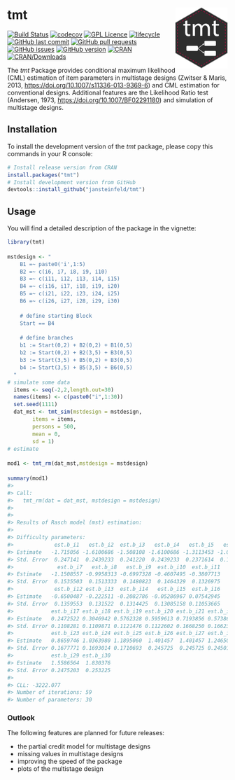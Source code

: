 # tmt <img src="man/figures/tmt.png" width="120" align="right" alt=""/>

<!-- README.md is generated from README.Rmd-->

[![Build
Status](https://travis-ci.com/jansteinfeld/tmt.svg?branch=master)](https://travis-ci.com/jansteinfeld/tmt)
[![codecov](https://codecov.io/gh/jansteinfeld/tmt/branch/master/graph/badge.svg?token=UwLlcu9JXp)](https://codecov.io/gh/jansteinfeld/tmt)
[![GPL
Licence](https://badges.frapsoft.com/os/gpl/gpl.svg?v=103)](https://opensource.org/licenses/GPL-3.0/)
[![lifecycle](https://img.shields.io/badge/lifecycle-experimental-orange.svg)](https://github.com/jansteinfeld/tmt/commits)
[![GitHub last
commit](https://img.shields.io/github/last-commit/jansteinfeld/tmt.svg)](https://github.com/jansteinfeld/tmt)
[![GitHub pull
requests](https://img.shields.io/github/issues-pr/jansteinfeld/tmt.svg)](https://github.com/jansteinfeld/tmt/pulls)
[![GitHub
issues](https://img.shields.io/github/issues-raw/jansteinfeld/tmt.svg)](https://github.com/jansteinfeld/tmt/issues)
[![GitHub
version](https://img.shields.io/badge/github%20version-0.1.9--3-orange.svg)](https://github.com/jansteinfeld/tmt)
[![CRAN](http://www.r-pkg.org/badges/version/tmt)](https://cran.r-project.org/package=tmt)
[![CRAN/Downloads](http://cranlogs.r-pkg.org/badges/tmt?color=brightgreen)](http://www.r-pkg.org/pkg/tmt)

The *tmt* Package provides conditional maximum likelihood (CML)
estimation of item parameters in multistage designs (Zwitser & Maris,
2013, <https://doi.org/10.1007/s11336-013-9369-6>) and CML estimation
for conventional designs. Additional features are the Likelihood Ratio
test (Andersen, 1973, <https://doi.org/10.1007/BF02291180>) and
simulation of multistage designs.

## Installation

To install the development version of the *tmt* package, please copy
this commands in your R console:

``` r
# Install release version from CRAN
install.packages("tmt")
# Install development version from GitHub
devtools::install_github("jansteinfeld/tmt")
```

## Usage

You will find a detailed description of the package in the vignette:

``` r
library(tmt)

mstdesign <- "
    B1 =~ paste0('i',1:5)
    B2 =~ c(i6, i7, i8, i9, i10)
    B3 =~ c(i11, i12, i13, i14, i15)
    B4 =~ c(i16, i17, i18, i19, i20)
    B5 =~ c(i21, i22, i23, i24, i25)
    B6 =~ c(i26, i27, i28, i29, i30)

    # define starting Block
    Start == B4

    # define branches
    b1 := Start(0,2) + B2(0,2) + B1(0,5)
    b2 := Start(0,2) + B2(3,5) + B3(0,5)
    b3 := Start(3,5) + B5(0,2) + B3(0,5)
    b4 := Start(3,5) + B5(3,5) + B6(0,5)
  "
# simulate some data
  items <- seq(-2,2,length.out=30)
  names(items) <- c(paste0("i",1:30))
  set.seed(1111)
  dat_mst <- tmt_sim(mstdesign = mstdesign,
        items = items,
        persons = 500,
        mean = 0,
        sd = 1)
# estimate

mod1 <- tmt_rm(dat_mst,mstdesign = mstdesign)

summary(mod1)
#> 
#> Call:
#>   tmt_rm(dat = dat_mst, mstdesign = mstdesign)
#> 
#> 
#> Results of Rasch model (mst) estimation: 
#> 
#> Difficulty parameters: 
#>             est.b_i1   est.b_i2  est.b_i3   est.b_i4   est.b_i5   est.b_i6
#> Estimate   -1.715056 -1.6100686 -1.508108 -1.6100686 -1.3113453 -1.0468543
#> Std. Error  0.247141  0.2439233  0.241220  0.2439233  0.2371614  0.1520214
#>              est.b_i7   est.b_i8   est.b_i9  est.b_i10  est.b_i11
#> Estimate   -1.1508557 -0.9958313 -0.6997328 -0.4607495 -0.3807713
#> Std. Error  0.1535503  0.1513333  0.1480823  0.1464329  0.1326975
#>             est.b_i12 est.b_i13  est.b_i14   est.b_i15  est.b_i16
#> Estimate   -0.6500487 -0.222511 -0.2082786 -0.05286967 0.07542945
#> Std. Error  0.1359553  0.131522  0.1314425  0.13085158 0.11053665
#>            est.b_i17 est.b_i18 est.b_i19 est.b_i20 est.b_i21 est.b_i22
#> Estimate   0.2472522 0.3046942 0.5762328 0.5959613 0.7193856 0.5738666
#> Std. Error 0.1108281 0.1109871 0.1121476 0.1122602 0.1668250 0.1662375
#>            est.b_i23 est.b_i24 est.b_i25 est.b_i26 est.b_i27 est.b_i28
#> Estimate   0.8659746 1.0363980 1.1895060  1.401457  1.401457 1.2465019
#> Std. Error 0.1677771 0.1693014 0.1710693  0.245725  0.245725 0.2450162
#>            est.b_i29 est.b_i30
#> Estimate   1.5586564  1.830376
#> Std. Error 0.2475203  0.253225
#> 
#> CLL: -3222.077 
#> Number of iterations: 59 
#> Number of parameters: 30
```

### Outlook

The following features are planned for future releases:

  - the partial credit model for multistage designs
  - missing values in multistage designs
  - improving the speed of the package
  - plots of the multistage design
